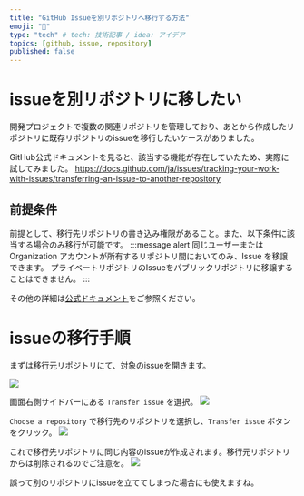 ```yaml
---
title: "GitHub Issueを別リポジトリへ移行する方法"
emoji: "🚚"
type: "tech" # tech: 技術記事 / idea: アイデア
topics: [github, issue, repository]
published: false
---
```

# issueを別リポジトリに移したい
開発プロジェクトで複数の関連リポジトリを管理しており、あとから作成したリポジトリに既存リポジトリのissueを移行したいケースがありました。

GitHub公式ドキュメントを見ると、該当する機能が存在していたため、実際に試してみました。
https://docs.github.com/ja/issues/tracking-your-work-with-issues/transferring-an-issue-to-another-repository

## 前提条件

前提として、移行先リポジトリの書き込み権限があること。また、以下条件に該当する場合のみ移行が可能です。
:::message alert
同じユーザーまたは Organization アカウントが所有するリポジトリ間においてのみ、Issue を移譲できます。 プライベートリポジトリのIssueをパブリックリポジトリに移譲することはできません。
:::

その他の詳細は[公式ドキュメント](https://docs.github.com/ja/issues/tracking-your-work-with-issues/transferring-an-issue-to-another-repository)をご参照ください。

# issueの移行手順

まずは移行元リポジトリにて、対象のissueを開きます。

![](https://storage.googleapis.com/zenn-user-upload/ef05e3cecd28-20230705.png)

画面右側サイドバーにある `Transfer issue` を選択。
![](https://storage.googleapis.com/zenn-user-upload/ebe01739e3eb-20230705.png)

`Choose a repository` で移行先のリポジトリを選択し、`Transfer issue` ボタンをクリック。
![](https://storage.googleapis.com/zenn-user-upload/a8f82fa23833-20230705.png)

これで移行先リポジトリに同じ内容のissueが作成されます。移行元リポジトリからは削除されるのでご注意を。
![](https://storage.googleapis.com/zenn-user-upload/53906f4d0f23-20230705.png)

誤って別のリポジトリにissueを立ててしまった場合にも使えますね。
